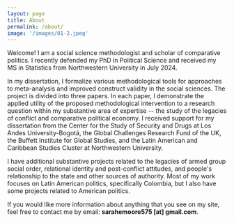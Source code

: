 ```yaml
---
layout: page
title: About
permalink: /about/
image: '/images/01-2.jpeg'
---
```


Welcome! I am a social science methodologist and scholar of comparative politics. I recently defended my PhD in Political Science and received my MS in Statistics from Northwestern University in July 2024. 

In my dissertation, I formalize various methodological tools for approaches to meta-analysis and improved construct validity in the social sciences. The project is divided into three papers. In each paper, I demonstrate the applied utility of the proposed methodological intervention to a research question within my substantive area of expertise -- the study of the legacies of conflict and comparative political economy. I received support for my dissertation from the Center for the Study of Security and Drugs at Los Andes University-Bogotá, the Global Challenges Research Fund of the UK, the Buffett Institute for Global Studies, and the Latin American and Caribbean Studies Cluster at Northwestern University.   

I have additional substantive projects related to the legacies of armed group social order, relational identity and post-conflict attitudes, and people's relationship to the state and other sources of authority. Most of my work focuses on Latin American politics, specifically Colombia, but I also have some projects related to American politics. 

If you would like more information about anything that you see on my site, feel free to contact me by email: **sarahemoore575 [at] gmail.com**. 
